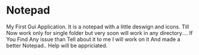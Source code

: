 # Notepad
My First Gui Application.
It is a notepad with a little deswign and icons.
Till Now work only for single folder but very soon will work in any directory....
If You Find Any issue than Tell about it to me I will work on it And made a better Notepad..
Help will be appriciated.

